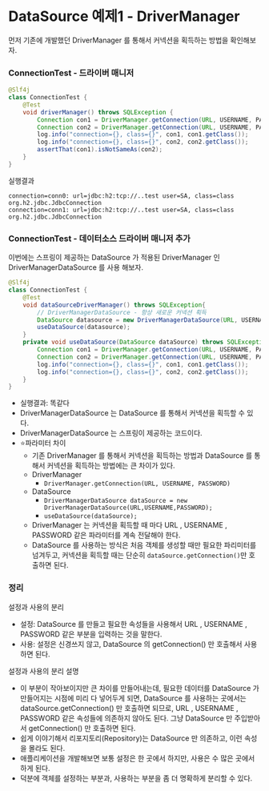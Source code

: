 
# DataSource 예제1 - DriverManager

먼저 기존에 개발했던 DriverManager 를 통해서 커넥션을 획득하는 방법을 확인해보자.

### ConnectionTest - 드라이버 매니저

```java
@Slf4j
class ConnectionTest {
    @Test
    void driverManager() throws SQLException {
        Connection con1 = DriverManager.getConnection(URL, USERNAME, PASSWORD);
        Connection con2 = DriverManager.getConnection(URL, USERNAME, PASSWORD);
        log.info("connection={}, class={}", con1, con1.getClass());
        log.info("connection={}, class={}", con2, con2.getClass());
        assertThat(con1).isNotSameAs(con2);
    }
}    
```

실행결과
```text
connection=conn0: url=jdbc:h2:tcp://..test user=SA, class=class org.h2.jdbc.JdbcConnection
connection=conn1: url=jdbc:h2:tcp://..test user=SA, class=class org.h2.jdbc.JdbcConnection
```

### ConnectionTest - 데이터소스 드라이버 매니저 추가

이번에는 스프링이 제공하는 DataSource 가 적용된 DriverManager 인 DriverManagerDataSource 를 사용
해보자.

```java
@Slf4j
class ConnectionTest {
    @Test
    void dataSourceDriverManager() throws SQLException{
        // DriverManagerDataSource - 항상 새로운 커넥션 획득
        DataSource datasource = new DriverManagerDataSource(URL, USERNAME, PASSWORD);
        useDataSource(datasource);
    }
    private void useDataSource(DataSource dataSource) throws SQLException{
        Connection con1 = DriverManager.getConnection(URL, USERNAME, PASSWORD);
        Connection con2 = DriverManager.getConnection(URL, USERNAME, PASSWORD);
        log.info("connection={}, class={}", con1, con1.getClass());
        log.info("connection={}, class={}", con2, con2.getClass());
    }
}
```

- 실행결과: 똑같다
- DriverManagerDataSource 는 DataSource 를 통해서 커넥션을 획득할 수 있다.
- DriverManagerDataSource 는 스프링이 제공하는 코드이다.
- ⭐️파라미터 차이
  - 기존 DriverManager 를 통해서 커넥션을 획득하는 방법과 DataSource 를 통해서 커넥션을 획득하는 
    방법에는 큰 차이가 있다.
  - DriverManager
    - ``DriverManager.getConnection(URL, USERNAME, PASSWORD)``
  - DataSource
    - ``DriverManagerDataSource dataSource = new DriverManagerDataSource(URL,USERNAME,PASSWORD);``
    - ``useDataSource(dataSource);``
  - DriverManager 는 커넥션을 획득할 때 마다 URL , USERNAME , PASSWORD 같은 파라미터를 계속 전달해야 한다.
  - DataSource 를 사용하는 방식은 처음 객체를 생성할 때만 필요한 파리미터를 넘겨두고, 커넥션을 획득할 때는 
    단순히 ``dataSource.getConnection()``만 호출하면 된다.

### 정리

설정과 사용의 분리
- 설정: DataSource 를 만들고 필요한 속성들을 사용해서 URL , USERNAME , PASSWORD 같은 부분을 입력하는 것을 말한다.
- 사용: 설정은 신경쓰지 않고, DataSource 의 getConnection() 만 호출해서 사용하면 된다.

설정과 사용의 분리 설명
- 이 부분이 작아보이지만 큰 차이를 만들어내는데, 필요한 데이터를 DataSource 가 만들어지는 시점에 미리 다
  넣어두게 되면, DataSource 를 사용하는 곳에서는 dataSource.getConnection() 만 호출하면 되므로, 
  URL , USERNAME , PASSWORD 같은 속성들에 의존하지 않아도 된다. 그냥 DataSource 만 주입받아서
  getConnection() 만 호출하면 된다.
- 쉽게 이야기해서 리포지토리(Repository)는 DataSource 만 의존하고, 이런 속성을 몰라도 된다.
- 애플리케이션을 개발해보면 보통 설정은 한 곳에서 하지만, 사용은 수 많은 곳에서 하게 된다.
- 덕분에 객체를 설정하는 부분과, 사용하는 부분을 좀 더 명확하게 분리할 수 있다.


